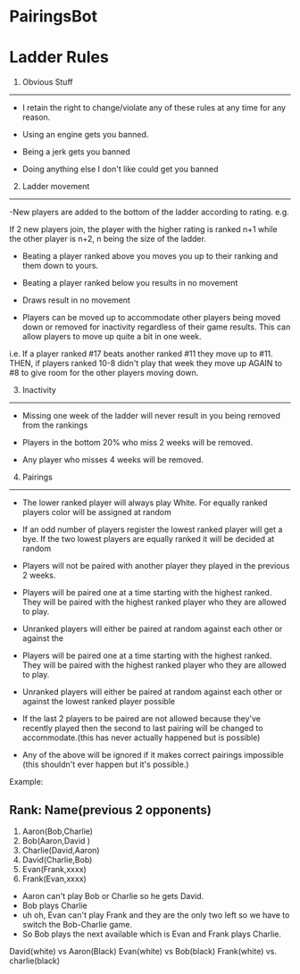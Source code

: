 # PairingsBot

Ladder Rules
===============================================

1. Obvious Stuff
-------------------------------
- I retain the right to change/violate any of these rules at
any time for any reason.

- Using an engine gets you banned.

- Being a jerk gets you banned

- Doing anything else I don't like could get you banned


2. Ladder movement
--------------------------------
-New players are added to the bottom of the ladder according to rating.
e.g.

If 2 new players join, the player with the higher rating is ranked n+1 while
the other player is n+2, n being the size of the ladder.

- Beating a player ranked above you moves you up to their ranking
and them down to yours.

- Beating a player ranked below you results in no movement

- Draws result in no movement

- Players can be moved up to accommodate other players being moved down or removed
for inactivity regardless of their game results.
This can allow players to move up quite a bit in one week. 

i.e. If a player ranked #17 beats another ranked #11 they move up to #11.
THEN, if players ranked 10-8 didn't play that week they move up
AGAIN to #8 to give room for the other players moving down.

3. Inactivity
-------------------------------
- Missing one week of the ladder will never result in you
being removed from the rankings

- Players in the bottom 20% who miss 2 weeks will be removed.

- Any player who misses 4 weeks will be removed.


4. Pairings
--------------------------------

- The lower ranked player will always play White.
For equally ranked players color will be assigned
at random

- If an odd number of players register the lowest ranked player will
get a bye. If the two lowest players are equally
ranked it will be decided at random

- Players will not be paired with another player they played in the previous 2
weeks.

- Players will be paired one at a time starting with the highest ranked.
They will be paired with the highest ranked player who they are allowed
to play.

- Unranked players will either be paired at random against each other or against the
- Players will be paired one at a time starting with the highest ranked.
They will be paired with the highest ranked player who they are allowed
to play.

- Unranked players will either be paired at random against each other or against the
lowest ranked player possible

- If the last 2 players to be paired are not allowed because they've recently played
then the second to last pairing will be changed to accommodate.(this has never actually
happened but is possible)

- Any of the above will be ignored if it makes correct pairings impossible
(this shouldn't ever happen but it's possible.)


Example:

Rank: Name(previous 2 opponents)
-------------------------------------
1. Aaron(Bob,Charlie)
2. Bob(Aaron,David )
3. Charlie(David,Aaron)
4. David(Charlie,Bob)
5. Evan(Frank,xxxx)
6. Frank(Evan,xxxx)

- Aaron can't play Bob or Charlie so he gets David.
- Bob plays Charlie
- uh oh, Evan can't play Frank and they are the only two left so we have to switch the Bob-Charlie game.
- So Bob plays the next available which is Evan and Frank plays Charlie.

David(white) vs Aaron(Black)
Evan(white) vs Bob(black)
Frank(white) vs. charlie(black)
